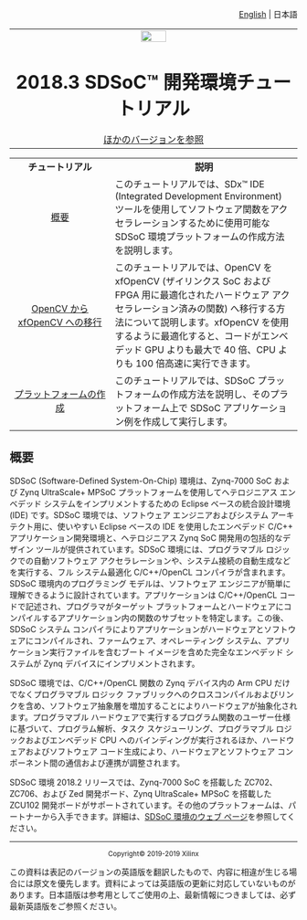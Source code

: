 <p align="right">
<a href="../README.md">English</a> | <a>日本語</a>
</p>
<table width="100%">
  <tr width="100%">
    <td align="center"><img src="https://www.xilinx.com/content/dam/xilinx/imgs/press/media-kits/corporate/xilinx-logo.png" width="30%"/><h1>2018.3 SDSoC™ 開発環境チュートリアル</h1>
    <a href="https://github.com/Xilinx/SDSoC-Tutorials/branches/all">ほかのバージョンを参照</a>
    </td>
 </tr>
 </table>

 <table style="width:100%">
 <tr>
 <td width="35%" align="center"><b>チュートリアル</b>
 <td width="65%" align="center"><b>説明</b>
 </tr>
 <tr>
 <td align="center"><a href="./getting-started-tutorial/README.md">概要</a></td>
 <td>このチュートリアルでは、SDx™ IDE (Integrated Development Environment) ツールを使用してソフトウェア関数をアクセラレーションするために使用可能な SDSoC 環境プラットフォームの作成方法を説明します。</td>
 </tr>
 <tr>
 <td align="center"><a href="./opencv-to-xfopencv-migration-tutorial/README.md">OpenCV から xfOpenCV への移行</a></td>
 <td>このチュートリアルでは、OpenCV を xfOpenCV (ザイリンクス SoC および FPGA 用に最適化されたハードウェア アクセラレーション済みの関数) へ移行する方法について説明します。xfOpenCV を使用するように最適化すると、コードがエンベデッド GPU よりも最大で 40 倍、CPU よりも 100 倍高速に実行できます。</td>
 </tr>
  <tr>
 <td align="center"><a href="./platform-creation-tutorial/README.md">プラットフォームの作成</a></td>
 <td>このチュートリアルでは、SDSoC プラットフォームの作成方法を説明し、そのプラットフォーム上で SDSoC アプリケーション例を作成して実行します。</td>
 </tr>
   </table>

## 概要

SDSoC (Software-Defined System-On-Chip) 環境は、Zynq-7000 SoC および Zynq UltraScale+ MPSoC プラットフォームを使用してヘテロジニアス エンベデッド システムをインプリメントするための Eclipse ベースの統合設計環境 (IDE) です。SDSoC 環境では、ソフトウェア エンジニアおよびシステム アーキテクト用に、使いやすい Eclipse ベースの IDE を使用したエンベデッド C/C++ アプリケーション開発環境と、ヘテロジニアス Zynq SoC 開発用の包括的なデザイン ツールが提供されています。SDSoC 環境には、プログラマブル ロジックでの自動ソフトウェア アクセラレーションや、システム接続の自動生成などを実行する、フル システム最適化 C/C++/OpenCL コンパイラが含まれます。SDSoC 環境内のプログラミング モデルは、ソフトウェア エンジニアが簡単に理解できるように設計されています。アプリケーションは C/C++/OpenCL コードで記述され、プログラマがターゲット プラットフォームとハードウェアにコンパイルするアプリケーション内の関数のサブセットを特定します。この後、SDSoC システム コンパイラによりアプリケーションがハードウェアとソフトウェアにコンパイルされ、ファームウェア、オペレーティング システム、アプリケーション実行ファイルを含むブート イメージを含めた完全なエンベデッド システムが Zynq デバイスにインプリメントされます。

SDSoC 環境では、C/C++/OpenCL 関数の Zynq デバイス内の Arm CPU だけでなくプログラマブル ロジック ファブリックへのクロスコンパイルおよびリンクを含め、ソフトウェア抽象層を増加することによりハードウェアが抽象化されます。プログラマブル ハードウェアで実行するプログラム関数のユーザー仕様に基づいて、プログラム解析、タスク スケジューリング、プログラマブル ロジックおよびエンベデッド CPU へのバインディングが実行されるほか、ハードウェアおよびソフトウェア コード生成により、ハードウェアとソフトウェア コンポーネント間の通信および連携が調整されます。  

SDSoC 環境 2018.2 リリースでは、Zynq-7000 SoC を搭載した ZC702、ZC706、および Zed 開発ボード、Zynq UltraScale+ MPSoC を搭載した ZCU102 開発ボードがサポートされています。その他のプラットフォームは、パートナーから入手できます。詳細は、[SDSoC 環境のウェブ ページ](https://www.xilinx.com/products/design-tools/software-zone/sdsoc.md)を参照してください。

<hr/>
<p align="center"><sup>Copyright&copy; 2019-2019 Xilinx</sup></p>

この資料は表記のバージョンの英語版を翻訳したもので、内容に相違が生じる場合には原文を優先します。資料によっては英語版の更新に対応していないものがあります。日本語版は参考用としてご使用の上、最新情報につきましては、必ず最新英語版をご参照ください。
